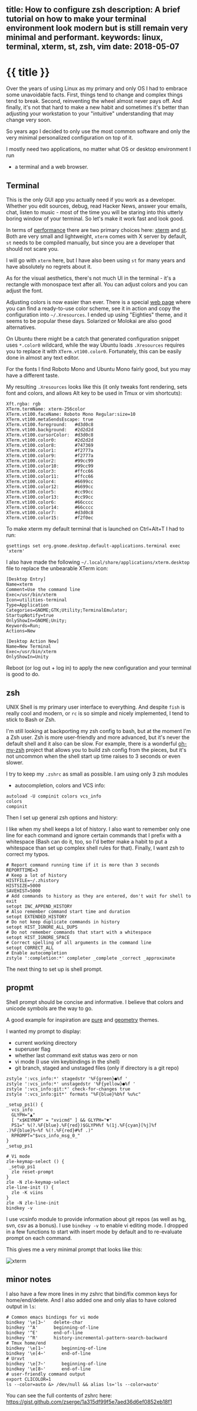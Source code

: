 title: How to configure zsh
description: A brief tutorial on how to make your terminal environment look modern but is still remain very minimal and performant.
keywords: linux, terminal, xterm, st, zsh, vim
date: 2018-05-07
---

# {{ title }}

Over the years of using Linux as my primary and only OS I had to embrace some
unavoidable facts. First, things tend to change and complex things tend to
break. Second, reinventing the wheel almost never pays off. And finally, it's
not that hard to make a new habit and sometimes it's better than adjusting your
workstation to your "intuitive" understanding that may change very soon.

So years ago I decided to only use the most common software and only the very
minimal personalized configuration on top of it.

I mostly need two applications, no matter what OS or desktop environment I run
- a terminal and a web browser.

## Terminal

This is the only GUI app you actually need if you work as a developer. Whether
you edit sources, debug, read Hacker News, answer your emails, chat, listen to
music - most of the time you will be staring into this utterly boring window of
your terminal. So let's make it work fast and look good.

In terms of [performance][] there are two primary choices here: [xterm][] and
[st][]. Both are very small and lightweight, `xterm` comes with X server by
default, `st` needs to be compiled manually, but since you are a developer that
should not scare you.

I will go with `xterm` here, but I have also been using `st` for many years and
have absolutely no regrets about it.

As for the visual aesthetics, there's not much UI in the terminal - it's a
rectangle with monospace text after all. You can adjust colors and you can
adjust the font.

Adjusting colors is now easier than ever. There is a special [web
page][terminal-sexy] where you can find a ready-to-use color scheme, see it in
action and copy the configuration into `~/.Xresources`. I ended up using
"Eighties" theme, and it seems to be popular these days. Solarized or Molokai
are also good alternatives.

On Ubuntu there might be a catch that generated configuration snippet uses
`*.color0` wildcard, while the way Ubuntu loads `.Xresources` requires you to
replace it with `XTerm.vt100.color0`. Fortunately, this can be easily done in
almost any text editor.

For the fonts I find Roboto Mono and Ubuntu Mono fairly good, but you may have
a different taste.

My resulting `.Xresources` looks like this (it only tweaks font rendering, sets
font and colors, and allows Alt key to be used in Tmux or vim shortcuts):

```
Xft.rgba: rgb
XTerm.termName: xterm-256color
XTerm.vt100.faceName: Roboto Mono Regular:size=10
XTerm.vt100.metaSendsEscape: true
XTerm.vt100.foreground:   #d3d0c8
XTerm.vt100.background:   #2d2d2d
XTerm.vt100.cursorColor:  #d3d0c8
XTerm.vt100.color0:       #2d2d2d
XTerm.vt100.color8:       #747369
XTerm.vt100.color1:       #f2777a
XTerm.vt100.color9:       #f2777a
XTerm.vt100.color2:       #99cc99
XTerm.vt100.color10:      #99cc99
XTerm.vt100.color3:       #ffcc66
XTerm.vt100.color11:      #ffcc66
XTerm.vt100.color4:       #6699cc
XTerm.vt100.color12:      #6699cc
XTerm.vt100.color5:       #cc99cc
XTerm.vt100.color13:      #cc99cc
XTerm.vt100.color6:       #66cccc
XTerm.vt100.color14:      #66cccc
XTerm.vt100.color7:       #d3d0c8
XTerm.vt100.color15:      #f2f0ec
```

To make xterm my default terminal that is launched on Ctrl+Alt+T I had to run:

```
gsettings set org.gnome.desktop.default-applications.terminal exec 'xterm'
```

I also have made the following `~/.local/share/applications/xterm.desktop` file
to replace the unbearable XTerm icon:

```
[Desktop Entry]
Name=xterm
Comment=Use the command line
Exec=/usr/bin/xterm
Icon=utilities-terminal
Type=Application
Categories=GNOME;GTK;Utility;TerminalEmulator;
StartupNotify=true
OnlyShowIn=GNOME;Unity;
Keywords=Run;
Actions=New

[Desktop Action New]
Name=New Terminal
Exec=/usr/bin/xterm
OnlyShowIn=Unity
```

Reboot (or log out + log in) to apply the new configuration and your terminal
is good to do.

## zsh

UNIX Shell is my primary user interface to everything. And despite `fish` is
really cool and modern, or `rc` is so simple and nicely implemented, I tend to
stick to Bash or Zsh.

I'm still looking at backporting my zsh config to bash, but at the moment I'm a
Zsh user. Zsh is more user-friendly and more advanced, but it's never the
default shell and it also can be slow. For example, there is a wonderful
[oh-my-zsh][] project that allows you to build zsh config from the pieces, but
it's not uncommon when the shell start up time raises to 3 seconds or even
slower.

I try to keep my `.zshrc` as small as possible. I am using only 3 zsh modules
- autocompletion, colors and VCS info:

```
autoload -U compinit colors vcs_info
colors
compinit
```

Then I set up general zsh options and history:

I like when my shell keeps a lot of history. I also want to remember only one
line for each command and ignore certain commands that I prefix with a
whitespace (Bash can do it, too, so I'd better make a habit to put a whitespace
than set up complex shell rules for that). Finally, I want zsh to correct my
typos.

```
# Report command running time if it is more than 3 seconds
REPORTTIME=3
# Keep a lot of history
HISTFILE=~/.zhistory
HISTSIZE=5000
SAVEHIST=5000
# Add commands to history as they are entered, don't wait for shell to exit
setopt INC_APPEND_HISTORY
# Also remember command start time and duration
setopt EXTENDED_HISTORY
# Do not keep duplicate commands in history
setopt HIST_IGNORE_ALL_DUPS
# Do not remember commands that start with a whitespace
setopt HIST_IGNORE_SPACE
# Correct spelling of all arguments in the command line
setopt CORRECT_ALL
# Enable autocompletion
zstyle ':completion:*' completer _complete _correct _approximate 
```

The next thing to set up is shell prompt.

## propmt

Shell prompt should be concise and informative. I believe that colors and
unicode symbols are the way to go.

A good example for inspiration are [pure][] and [geometry][] themes.

I wanted my prompt to display:

- current working directory
- superuser flag
- whether last command exit status was zero or non
- vi mode (I use vim keybindings in the shell)
- git branch, staged and unstaged files (only if directory is a git repo)

```
zstyle ':vcs_info:*' stagedstr '%F{green}●%f '
zstyle ':vcs_info:*' unstagedstr '%F{yellow}●%f '
zstyle ':vcs_info:git:*' check-for-changes true
zstyle ':vcs_info:git*' formats "%F{blue}%b%f %u%c"

_setup_ps1() {
  vcs_info
  GLYPH="▲"
  [ "x$KEYMAP" = "xvicmd" ] && GLYPH="▼"
  PS1=" %(?.%F{blue}.%F{red})$GLYPH%f %(1j.%F{cyan}[%j]%f .)%F{blue}%~%f %(!.%F{red}#%f .)"
  RPROMPT="$vcs_info_msg_0_"
}
_setup_ps1

# Vi mode
zle-keymap-select () {
 _setup_ps1
  zle reset-prompt
}
zle -N zle-keymap-select
zle-line-init () {
  zle -K viins
}
zle -N zle-line-init
bindkey -v
```

I use vcsinfo module to provide information about git repos (as well as hg,
svn, csv as a bonus). I use `bindkey -v` to enable vi editing mode. I dropped
in a few functions to start with insert mode by default and to re-evaluate
prompt on each command.

This gives me a very minimal prompt that looks like this:

![xterm](/images/xterm.png)

## minor notes

I also have a few more lines in my zshrc that bind/fix common keys for
home/end/delete. And I also added one and only alias to have colored output in `ls`:

```
# Common emacs bindings for vi mode
bindkey '\e[3~'   delete-char
bindkey '^A'      beginning-of-line
bindkey '^E'      end-of-line
bindkey '^R'      history-incremental-pattern-search-backward
# Tmux home/end
bindkey '\e[1~'      beginning-of-line
bindkey '\e[4~'      end-of-line
# Urxvt
bindkey '\e[7~'      beginning-of-line
bindkey '\e[8~'      end-of-line
# user-friendly command output
export CLICOLOR=1
ls --color=auto &> /dev/null && alias ls='ls --color=auto'
```

You can see the full contents of zshrc here:
https://gist.github.com/zserge/1a315df99f5e7aed36d6ef0852eb18f1


[performance]: https://lwn.net/Articles/751763/
[xterm]: http://invisible-island.net/xterm/
[st]: https://st.suckless.org/
[terminal-sexy]: https://terminal.sexy
[oh-my-zsh]: http://ohmyz.sh/
[pure]: https://github.com/sindresorhus/pure
[geometry]: https://github.com/geometry-zsh/geometry
